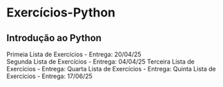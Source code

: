 # Exercícios-Python
## Introdução ao Python
 Primeia Lista de Exercícios - Entrega: 20/04/25  
Segunda Lista de Exercícios - Entrega: 04/04/25
Terceira Lista de Exercícios - Entrega: 
Quarta Lista de Exercícios - Entrega: 
Quinta Lista de Exercícios - Entrega: 17/06/25
